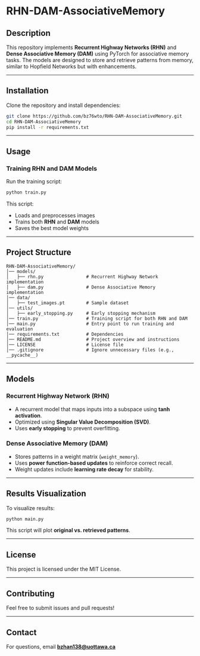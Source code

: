 # RHN-DAM-AssociativeMemory

## Description
This repository implements **Recurrent Highway Networks (RHN)** and **Dense Associative Memory (DAM)** using PyTorch for associative memory tasks. The models are designed to store and retrieve patterns from memory, similar to Hopfield Networks but with enhancements.

---

## **Installation**
Clone the repository and install dependencies:
```bash
git clone https://github.com/bz76wto/RHN-DAM-AssociativeMemory.git
cd RHN-DAM-AssociativeMemory
pip install -r requirements.txt
```

---

## **Usage**
### **Training RHN and DAM Models**
Run the training script:
```bash
python train.py
```
This script:
- Loads and preprocesses images
- Trains both **RHN** and **DAM** models
- Saves the best model weights

---

## **Project Structure**
```
RHN-DAM-AssociativeMemory/
│── models/
│   ├── rhn.py                # Recurrent Highway Network implementation
│   ├── dam.py                # Dense Associative Memory implementation
│── data/
│   ├── test_images.pt        # Sample dataset
│── utils/
│   ├── early_stopping.py     # Early stopping mechanism
│── train.py                  # Training script for both RHN and DAM
│── main.py                   # Entry point to run training and evaluation
│── requirements.txt          # Dependencies
│── README.md                 # Project overview and instructions
│── LICENSE                   # License file
│── .gitignore                # Ignore unnecessary files (e.g., __pycache__)
```

---

## **Models**
### **Recurrent Highway Network (RHN)**
- A recurrent model that maps inputs into a subspace using **tanh activation**.
- Optimized using **Singular Value Decomposition (SVD)**.
- Uses **early stopping** to prevent overfitting.

### **Dense Associative Memory (DAM)**
- Stores patterns in a weight matrix (`weight_memory`).
- Uses **power function-based updates** to reinforce correct recall.
- Weight updates include **learning rate decay** for stability.

---

## **Results Visualization**
To visualize results:
```bash
python main.py
```
This script will plot **original vs. retrieved patterns**.

---

## **License**
This project is licensed under the MIT License.

---

## **Contributing**
Feel free to submit issues and pull requests!

---

## **Contact**
For questions, email **bzhan138@uottawa.ca**
